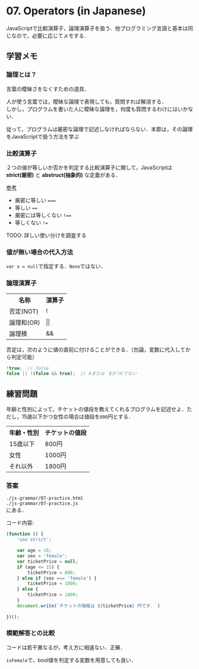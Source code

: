 # 07. Operators (in Japanese)

JavaScriptで比較演算子，論理演算子を扱う．他プログラミング言語と基本は同じなので，必要に応じてメモする．

## 学習メモ

### 論理とは？

言葉の曖昧さをなくすための道具．

人が使う言葉では，曖昧な論理で表現しても，質問すれば解消する．<br>
しかし，プログラムを書いた人に曖昧な論理を，何度も質問するわけにはいかない．

従って，プログラムは厳密な論理で記述しなければならない．本節は，その論理をJavaScriptで扱う方法を学ぶ


### 比較演算子

２つの値が等しいか否かを判定する比較演算子に関して，JavaScriptは **strict(厳密)** と **abstruct(抽象的)** な定義がある．

[参考](https://developer.mozilla.org/ja/docs/Web/JavaScript/Reference/Operators/Comparison_Operators)

- 厳密に等しい `===`
- 等しい `==`
- 厳密には等しくない `!==`
- 等しくない `!=`

TODO: 詳しい使い分けを調査する

### 値が無い場合の代入方法

`var x = null`で指定する．`None`ではない．

### 論理演算子

<table>
    <tr>
        <th>名称</th>
        <th>演算子</th>
    </tr>
    <tr>
        <td>否定(NOT)</td>
        <td>!</td>
    </tr>
    <tr>
        <td>論理和(OR)</td>
        <td>||</td>
    </tr>
    <tr>
        <td>論理積</td>
        <td>&&</td>
    </tr>
</table>

否定は，次のように値の直前に付けることができる．（勿論，変数に代入してから判定可能）

```javascript
!true;  // false
false || !(false && true);  // Aまたは　BかつCでない
```

## 練習問題

年齢と性別によって，チケットの値段を教えてくれるプログラムを記述せよ．ただし，15歳以下かつ女性の場合は値段を`800`円とする．

<table>
    <tr>
        <th>年齢・性別</th>
        <th>チケットの値段</th>
    </tr>
    <tr>
        <td>15歳以下</td>
        <td>800円</td>
    </tr>
    <tr>
        <td>女性</td>
        <td>1000円</td>
    </tr>
    <tr>
        <td>それ以外</td>
        <td>1800円</td>
    </tr>
</table>

### 答案

`./js-grammar/07-practice.html`<br>
`./js-grammar/07-practice.js`<br>
にある．

コード内容:

```javascript
(function () {
    'use strict';

    var age = 16;
    var sex = 'female';
    var ticketPrice = null;
    if (age <= 15) {
        ticketPrice = 800;
    } else if (sex === 'female') {
        ticketPrice = 1000;
    } else {
        ticketPrice = 1800;
    }
    document.write(`チケットの価格は ${ticketPrice} 円です．`)
    
})();
```

### 模範解答との比較

コードは若干異なるが，考え方に相違ない．正解．

`isFemale`で，bool値を判定する変数を用意しても良い．